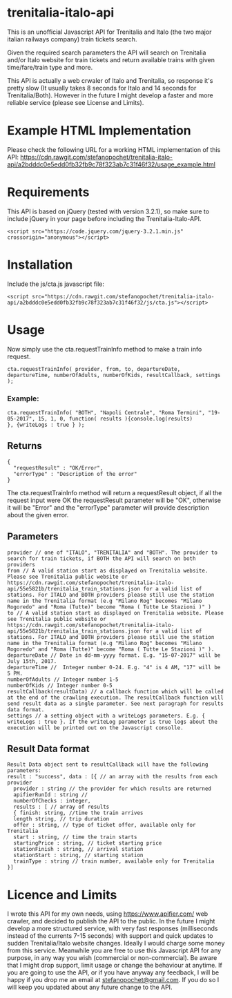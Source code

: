 # trenitalia-italo-api

This is an unofficial Javascript API for Trenitalia and Italo (the two major italian railways company) train tickets search.

Given the required search parameters the API will search on Trenitalia and/or Italo website for train tickets and return available trains with given time/fare/train type and more.

This API is actually a web crwaler of Italo and Trenitalia, so response it's pretty slow (It usually takes 8 seconds for Italo and 14 seconds for Trenitalia/Both). However in the future I might develop a faster and more reliable service (please see License and Limits).

# Example HTML Implementation
Please check the following URL for a working HTML implementation of this API:
https://cdn.rawgit.com/stefanopochet/trenitalia-italo-api/a2bdddc0e5edd0fb32fb9c78f323ab7c31f46f32/usage_example.html

# Requirements
This API is based on jQuery (tested with version 3.2.1), so make sure to include jQuery in your page before including the Trenitalia-Italo-API.
```
<script src="https://code.jquery.com/jquery-3.2.1.min.js" crossorigin="anonymous"></script>
```
# Installation
Include the js/cta.js javascript file:
```
<script src="https://cdn.rawgit.com/stefanopochet/trenitalia-italo-api/a2bdddc0e5edd0fb32fb9c78f323ab7c31f46f32/js/cta.js"></script>
```

# Usage
Now simply use the cta.requestTrainInfo method to make a train info request.
```
cta.requestTrainInfo( provider, from, to, departureDate, departureTime, numberOfAdults, numberOfKids, resultCallback, settings );
```
### Example: 
```
cta.requestTrainInfo( "BOTH", "Napoli Centrale", "Roma Termini", "19-05-2017", 15, 1, 0, function( results ){console.log(results)
}, {writeLogs : true } );
```

## Returns
``` 
{
  "requestResult" : "OK/Error",
  "errorType" : "Description of the error"
}
```
The cta.requestTrainInfo method will return a requestResult object, if all the request input were OK the requestResult parameter will be "OK", otherwise it will be "Error" and the "errorType" parameter will provide description about the given error.

## Parameters
```
provider // one of "ITALO", "TRENITALIA" and "BOTH". The provider to search for train tickets, if BOTH the API will search on both providers
from // A valid station start as displayed on Trenitalia website. Please see Trenitalia public website or https://cdn.rawgit.com/stefanopochet/trenitalia-italo-api/55e5821b/trenitalia_train_stations.json for a valid list of stations. For ITALO and BOTH providers please still use the station name in the Trenitalia format (e.g "Milano Rog" becomes "Milano Rogoredo" and "Roma (Tutte)" become "Roma ( Tutte Le Stazioni )" )
to // A valid station start as displayed on Trenitalia website. Please see Trenitalia public website or https://cdn.rawgit.com/stefanopochet/trenitalia-italo-api/55e5821b/trenitalia_train_stations.json for a valid list of stations. For ITALO and BOTH providers please still use the station name in the Trenitalia format (e.g "Milano Rog" becomes "Milano Rogoredo" and "Roma (Tutte)" become "Roma ( Tutte Le Stazioni )" ).
departureDate // Date in dd-mm-yyyy format. E.g. "15-07-2017" will be July 15th, 2017.
departureTime //  Integer number 0-24. E.g. "4" is 4 AM, "17" will be 5 PM. 
numberOfAdults // Integer number 1-5
numberOfKids // Integer number 0-5
resultCallback(resultData) // a callback function which will be called at the end of the crawling execution. The resultCallback function will send result data as a single parameter. See next paragraph for results data format.
settings // a setting object with a writeLogs parameters. E.g. { writeLogs : true }. If the writeLog parameter is true logs about the execution will be printed out on the Javascript consolle.
```

## Result Data format
```
Result Data object sent to resultCallback will have the following parameters:
result : "success", data : [{ // an array with the results from each provider
  provider : string // the provider for which results are returned
  apifierRunId : string //
  numberOfChecks : integer,
  results : [ // array of results
  { finish: string, //time the train arrives
  length string, // trip duration
  offer : string, // type of ticket offer, available only for Trenitalia
  start : string, // time the train starts
  startingPrice : string, // ticket starting price
  stationFinish : string, // arrival station
  stationStart : string, // starting station
  trainType : string // train number, available only for Trenitalia  
}]
```

# Licence and Limits
I wrote this API for my own needs, using https://www.apifier.com/ web crawler, and decided to publish the API to the public.
In the future I might develop a more structured service, with very fast responses (milliseconds instead of the currents 7-15 seconds) with support and quick updates to sudden Trenitalia/Italo website changes. Ideally I would charge some money from this service.
Meanwhile you are free to use this Javascript API for any purpose, in any way you wish (commercial or non-commercial). 
Be aware that I might drop support, limit usage or change the behaviour at anytime.
If you are going to use the API, or if you have anyway any feedback, I will be happy if you drop me an email at stefanopochet@gmail.com. If you do so I will keep you updated about any future change to the API.
